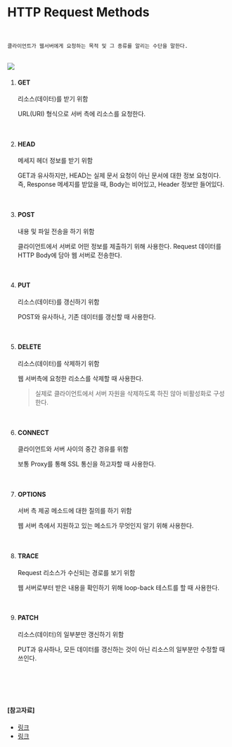# HTTP Request Methods

<br>

```
클라이언트가 웹서버에게 요청하는 목적 및 그 종류를 알리는 수단을 말한다.
```

<br>

<img src="https://qph.cf2.quoracdn.net/main-qimg-3647c77a51c27acc7af323b648be23e9">

<br>

1. #### GET

   리소스(데이터)를 받기 위함

   URL(URI) 형식으로 서버 측에 리소스를 요청한다.

   <br>

2. #### HEAD

   메세지 헤더 정보를 받기 위함

   GET과 유사하지만, HEAD는 실제 문서 요청이 아닌 문서에 대한 정보 요청이다. 즉, Response 메세지를 받았을 때, Body는 비어있고, Header 정보만 들어있다.

   <br>

3. #### POST

   내용 및 파일 전송을 하기 위함

   클라이언트에서 서버로 어떤 정보를 제출하기 위해 사용한다. Request 데이터를 HTTP Body에 담아 웹 서버로 전송한다.

   <br>

4. #### PUT

   리소스(데이터)를 갱신하기 위함

   POST와 유사하나, 기존 데이터를 갱신할 때 사용한다.

   <br>

5. #### DELETE

   리소스(데이터)를 삭제하기 위함

   웹 서버측에 요청한 리소스를 삭제할 때 사용한다.

   > 실제로 클라이언트에서 서버 자원을 삭제하도록 하진 않아 비활성화로 구성한다.

   <br>

6. #### CONNECT

   클라이언트와 서버 사이의 중간 경유를 위함

   보통 Proxy를 통해 SSL 통신을 하고자할 때 사용한다.

   <br>

7. #### OPTIONS

   서버 측 제공 메소드에 대한 질의를 하기 위함

   웹 서버 측에서 지원하고 있는 메소드가 무엇인지 알기 위해 사용한다.

   <br>

8. #### TRACE

   Request 리소스가 수신되는 경로를 보기 위함

   웹 서버로부터 받은 내용을 확인하기 위해 loop-back 테스트를 할 때 사용한다.

   <br>

9. #### PATCH

   리소스(데이터)의 일부분만 갱신하기 위함

   PUT과 유사하나, 모든 데이터를 갱신하는 것이 아닌 리소스의 일부분만 수정할 때 쓰인다.

   <br>

<br>

<br>

#### [참고자료]

- [링크](https://www.quora.com/What-are-HTTP-methods-and-what-are-they-used-for)
- [링크](http://www.ktword.co.kr/test/view/view.php?no=3791)

